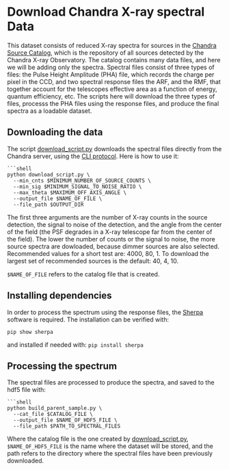 # Download Chandra X-ray spectral Data

This dataset consists of reduced X-ray spectra for sources in the [Chandra Source Catalog](https://cxc.cfa.harvard.edu/csc/), 
which is the repository of all sources detected by the Chandra X-ray Observatory. The catalog contains many data files,
and here we will be adding only the spectra. Spectral files consist of three types of files: the Pulse Height Amplitude (PHA)
file, which records the charge per pixel in the CCD, and two spectral response files the ARF, and the RMF, that together
account for the telescopes effective area as a function of energy, quantum efficiency, etc. The scripts here will download the
three types of files, processs the PHA files using the response files, and produce the final spectra as a loadable dataset.

## Downloading the data

The script [download_script.py](./download_script.py) downloads the spectral files directly from the Chandra server, using the [CLI protocol](https://cxc.cfa.harvard.edu/csc/cli/).
Here is how to use it:

```
```shell
python download_script.py \
  --min_cnts $MINIMUM_NUMBER_OF_SOURCE_COUNTS \
  --min_sig $MINIMUM_SIGNAL_TO_NOISE_RATIO \
  --max_theta $MAXIMUM_OFF_AXIS_ANGLE \
  --output_file $NAME_OF_FILE \
  --file_path $OUTPUT_DIR
```

The first three arguments are the number of X-ray counts in the source detection, the signal to noise of the detection,
and the angle from the center of the field (the PSF degrades in a X-ray telescope far from the center of the field).
The lower the number of counts or the signal to noise, the more source spectra are dowloaded, because dimmer sources
are also selected. Recommended values for a short test are: 4000, 80, 1. To download the largest set of recommended sources is the default: 40, 4, 10.

`$NAME_OF_FILE` refers to the catalog file that is created.


## Installing dependencies

In order to process the spectrum using the response files, the [Sherpa](https://cxc.cfa.harvard.edu/sherpa/) software is required. The installation can be verified with:

`pip show sherpa`

and installed if needed with:
`pip install sherpa`

## Processing the spectrum
The spectral files are processed to produce the spectra, and saved to the hdf5 file with:


```
```shell
python build_parent_sample.py \
  --cat_file $CATALOG_FILE \
  --output_file $NAME_OF_HDF5_FILE \
  --file_path $PATH_TO_SPECTRAL_FILES
```


Where the catalog file is the one created by [download_script.py](./download_script.py), `$NAME_OF_HDF5_FILE` is the name where the dataset will be stored, and the path refers to the directory where the spectral files have been previously downloaded.


